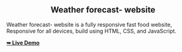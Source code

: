 <h2 align="center">Weather forecast- website</h2>

  Weather forecast- website is a fully responsive fast food website, <br />Responsive for all devices, build using HTML, CSS, and JavaScript.

  <a href="https://mehakgaddi.github.io/Movie-Review-and-Booking-Website/"><strong>➥ Live Demo</strong></a>

</div>

<br />


